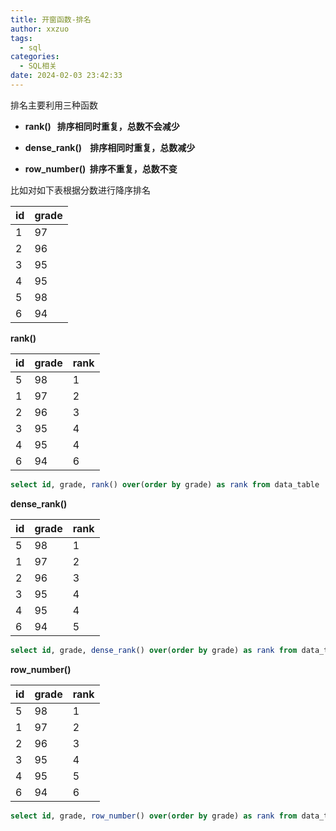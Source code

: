 ```yaml
---
title: 开窗函数-排名
author: xxzuo
tags:
  - sql
categories:
  - SQL相关
date: 2024-02-03 23:42:33
---
```


排名主要利用三种函数

- **rank()   排序相同时重复，总数不会减少**

- **dense_rank()    排序相同时重复，总数减少**

- **row_number()  排序不重复，总数不变**

比如对如下表根据分数进行降序排名

|id|grade|
|---|---|
|1|97|
|2|96|
|3|95|
|4|95|
|5|98|
|6|94|

**rank()**  

|id|grade|rank|
|---|---|---|
|5|98|1|
|1|97|2|
|2|96|3|
|3|95|4|
|4|95|4|
|6|94|6|

```sql
select id, grade, rank() over(order by grade) as rank from data_table
```
  

**dense_rank()** 

|id|grade|rank|
|---|---|---|
|5|98|1|
|1|97|2|
|2|96|3|
|3|95|4|
|4|95|4|
|6|94|5|

```sql
select id, grade, dense_rank() over(order by grade) as rank from data_table
```
  

**row_number()**

|id|grade|rank|
|---|---|---|
|5|98|1|
|1|97|2|
|2|96|3|
|3|95|4|
|4|95|5|
|6|94|6|

```sql
select id, grade, row_number() over(order by grade) as rank from data_table
```